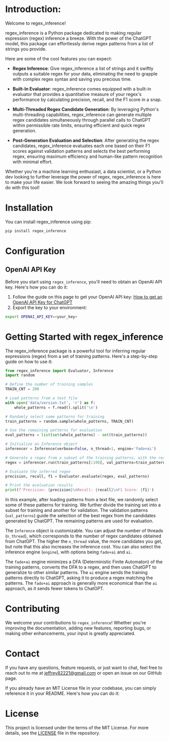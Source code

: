 # Introduction:

Welcome to regex_inference!

regex_inference is a Python package dedicated to making regular expression (regex) inference a breeze. With the power of the ChatGPT model, this package can effortlessly derive regex patterns from a list of strings you provide. 

Here are some of the cool features you can expect:

- **Regex Inference**: Give regex_inference a list of strings and it swiftly outputs a suitable regex for your data, eliminating the need to grapple with complex regex syntax and saving you precious time.

- **Built-In Evaluator**: regex_inference comes equipped with a built-in evaluator that provides a quantitative measure of your regex's performance by calculating precision, recall, and the F1 score in a snap.

- **Multi-Threaded Regex Candidate Generation**: By leveraging Python's multi-threading capabilities, regex_inference can generate multiple regex candidates simultaneously through parallel calls to ChatGPT within permissible rate limits, ensuring efficient and quick regex generation.

- **Post-Generation Evaluation and Selection**: After generating the regex candidates, regex_inference evaluates each one based on their F1 scores against validation patterns and selects the best performing regex, ensuring maximum efficiency and human-like pattern recognition with minimal effort.


Whether you're a machine learning enthusiast, a data scientist, or a Python dev looking to further leverage the power of regex, regex_inference is here to make your life easier. We look forward to seeing the amazing things you'll do with this tool!

# Installation 

You can install regex_inference using pip:

```bash
pip install regex_inference
```
# Configuration

## OpenAI API Key

Before you start using `regex_inference`, you'll need to obtain an OpenAI API key. Here's how you can do it:

1. Follow the guide on this page to get your OpenAI API key: [How to get an OpenAI API Key for ChatGPT](https://www.maisieai.com/help/how-to-get-an-openai-api-key-for-chatgpt)
2. Export the key to your environment:

```bash
export OPENAI_API_KEY=<your_key>
```

# Getting Started with regex_inference

The regex_inference package is a powerful tool for inferring regular expressions (regex) from a set of training patterns. Here's a step-by-step guide on how to use it:

```python
from regex_inference import Evaluator, Inference
import random

# Define the number of training samples
TRAIN_CNT = 200

# Load patterns from a text file
with open('data/version.txt', 'r') as f:
    whole_patterns = f.read().split('\n')

# Randomly select some patterns for training
train_patterns = random.sample(whole_patterns, TRAIN_CNT)

# Use the remaining patterns for evaluation
eval_patterns = list(set(whole_patterns) - set(train_patterns))

# Initialize an Inference object
inferencer = Inference(verbose=False, n_thread=1, engine='fado+ai')

# Generate a regex from a subset of the training patterns, with the rest used for validation
regex = inferencer.run(train_patterns[:100], val_patterns=train_patterns[100:])

# Evaluate the inferred regex
precision, recall, f1 = Evaluator.evaluate(regex, eval_patterns)

# Print the evaluation results
print(f'Precision: {precision}\nRecall: {recall}\nF1 Score: {f1}')
```

In this example, after loading patterns from a text file, we randomly select some of these patterns for training. We further divide the training set into a subset for training and another for validation. The validation patterns (`val_patterns`) guide the selection of the best regex from the candidates generated by ChatGPT. The remaining patterns are used for evaluation.

The `Inference` object is customizable. You can adjust the number of threads (`n_thread`), which corresponds to the number of regex candidates obtained from ChatGPT. The higher the `n_thread` value, the more candidates you get, but note that this also increases the inference cost. You can also select the inference engine (`engine`), with options being `fado+ai` and `ai`.

The `fado+ai` engine minimizes a DFA (Deterministic Finite Automaton) of the training patterns, converts the DFA to a regex, and then uses ChatGPT to generalize to other similar patterns. The `ai` engine sends the training patterns directly to ChatGPT, asking it to produce a regex matching the patterns. The `fado+ai` approach is generally more economical than the `ai` approach, as it sends fewer tokens to ChatGPT.

# Contributing

We welcome your contributions to `regex_inference`! Whether you're improving the documentation, adding new features, reporting bugs, or making other enhancements, your input is greatly appreciated. 

# Contact

If you have any questions, feature requests, or just want to chat, feel free to reach out to me at [jeffrey82221@gmail.com](mailto:jeffrey82221@gmail.com) or open an issue on our GitHub page.

If you already have an MIT License file in your codebase, you can simply reference it in your README. Here's how you can do it:


# License

This project is licensed under the terms of the MIT License. For more details, see the [LICENSE](LICENSE) file in the repository.


